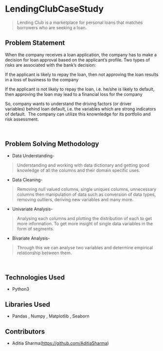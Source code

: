# LendingClubCaseStudy
> Lending Club is a marketplace for personal loans that matches borrowers who are seeking a loan.

## Problem Statement
When the company receives a loan application, the company has to make a decision for loan approval based on the applicant’s profile. Two types of risks are associated with the bank’s decision:

If the applicant is likely to repay the loan, then not approving the loan results in a loss of business to the company

If the applicant is not likely to repay the loan, i.e. he/she is likely to default, then approving the loan may lead to a financial loss for the company

So, company wants to understand the driving factors (or driver variables) behind loan default, i.e. the variables which are strong indicators of default.  The company can utilize this knownledge for its portfolio and risk assessment. 

<br>

## Problem Solving Methodology
* Data Understanding-
> Understanding and working with data dictionary and getting good knowledge of all the columns and their domain specific uses.
* Data Cleaning-
> Removing null valued columns, single uniques columns, unnecessary columns then manipulation of data such as conversion of data types, removing outliers, deriving new variables and many more.
* Univariate Analysis-
> Analysing each columns and plotting the distribution of each to get more information.
> To get more insight of single data variables in the form of segments.
* Bivariate Analysis-
> Through this we can analyse two variables and determine empirical relationship between them.

<br>

## Technologies Used
- Python3

## Libraries Used
- Pandas , Numpy , Matplotlib , Seaborn

## Contributors
* Aditia Sharma(https://github.com/AditiaSharma)
